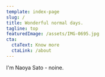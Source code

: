 ```yaml
---
template: index-page
slug: /
title: Wonderful normal days.
tagline: top
featuredImage: /assets/IMG-0695.jpg
cta:
  ctaText: Know more
  ctaLink: /about
---
```

I'm Naoya Sato - noine.
